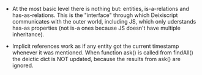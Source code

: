 - At the most basic level there is nothing but: entities, is-a-relations and
  has-as-relations. This is the "interface" through which Deixiscript
  communicates with the outer world, including JS, which only uderstands has-as
  properties (not is-a ones because JS doesn't have multiple inheritance).


- Implicit references work as if any entity got the current timestamp whenever
  it was mentioned. When function ask() is called from findAll() the deictic
  dict is NOT updated, because the results from ask() are ignored.
